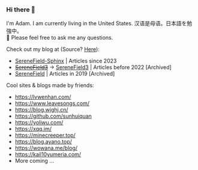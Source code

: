 ### Hi there 👋

I'm Adam. I am currently living in the United States. 汉语是母语。日本語を勉強中。
<br>
💬 Please feel free to ask me any questions.

Check out my blog at (Source? [Here](https://github.com/Serene-Field)):
- [SereneField-Sphinx](https://serene-field.github.io/sphinx-transit/) | Articles since 2023
- [~~SereneField3~~](https://serenefield.com) -> [SereneField3](https://serene-field.github.io/SereneField3/) | Articles before 2022 [Archived]
- [SereneField](https://sadamingh.github.io/main.html) | Articles in 2019 [Archived]

Cool sites & blogs made by friends:
- https://lvwenhan.com/
- https://www.leavesongs.com/
- https://blog.wjghj.cn/
- https://github.com/sunhuiquan
- https://yoliwu.com/
- https://xqq.im/
- https://minecreeper.top/
- https://blog.ayano.top/
- https://wowana.me/blog/
- https://kail10yumeria.com/
- More coming ...
<div align="center">
<!-- <h2>Stats</h2>
You are the <br><br>
  
![Views](https://moe-counter.glitch.me/get/@sadamingh?theme=rule34)  -->
  
<!-- https://ipacel.cc/+/MoeCounter2/?name=Sadamingh -->

<!-- visitor, thank you! -->
</div>

<!-- I am **[Yufeng Xing](https://www.linkedin.com/in/yufengxing/)** (pen name: Adam Edelweiss) 👋 I am currently a data science student at University of San Francisco. At the same time, I am also taking the OMSCS at Gatech as a supplement. I studyed Business in China at Sun Yat-sen University so I also have some business-side knowledge. I am currently a data engineer/scientist intern at Blueboard. As a data engineer there, I use Apache Airflow for ETL and monitoring data integrity. As a data scientist there, I developed NLP models based on BERT, LDA, CTM and other models.

<!-- Here's a list of my tech stack:
<br />
![Python](https://badges.aleen42.com/src/python.svg)
![Java](https://github.com/aleen42/badges/raw/master/src/java.svg)
![JS](https://badges.aleen42.com/src/javascript.svg) 
![Node](https://badges.aleen42.com/src/node.svg)
![React](https://github.com/aleen42/badges/raw/master/src/react.svg)
![npm](https://github.com/aleen42/badges/raw/master/src/npm.svg)
![Docker](https://github.com/aleen42/badges/raw/master/src/docker.svg)
![GH](https://github.com/aleen42/badges/raw/master/src/github.svg)
![Atom](https://github.com/aleen42/badges/raw/master/src/atom.svg)
![VSCode](https://github.com/aleen42/badges/raw/master/src/visual_studio_code.svg) -->



<!-- I work with data and softwares, but I enjoy designing as well. You can find my works here.

[![badge](https://img.shields.io/badge/SereneField%201-View-lightgrey)](https://sadamingh.github.io/) 
[![badge](https://img.shields.io/badge/SereneField%203-View-lightgrey)](https://serenefield.com/)
[![badge](https://img.shields.io/badge/Openpayment%20Data%20Visualization-View-lightgrey)](https://openpayment-usf.github.io/694GroupProject/) -->

<!-- - I am currently working with **MagiKard** in my spare time

[![badge](https://img.shields.io/badge/MagiKard%20(WIP)%20-View-yellow)](http://magicard-env.eba-b2j2x3bs.us-west-2.elasticbeanstalk.com/)

- **Find more** of my works in my [BLOG](https://serenefield.com/About/)

I also have some open-source resouces to help you practice, -->
<!-- 
[![DS Interviews](https://img.shields.io/badge/DS%20Interviews%20(WIP)-View-green)](https://github.com/Sadamingh/Data-Science-Interviews) 
[![Machine Learning](https://img.shields.io/badge/Machine%20Learning-View-green)](https://github.com/Sadamingh/msds630) 
[![Apache Spark](https://img.shields.io/badge/Spark%20Practice-View-green)](https://github.com/Sadamingh/Apache-Spark-Practice) 
[![MongoDB](https://img.shields.io/badge/MongoDB%20Practice-View-green)](https://github.com/Sadamingh/MongoDB-Practice) 
[![Multi-Threading](https://img.shields.io/badge/Pthread%20Practice-View-green)](https://github.com/Sadamingh/PThreads-Practice) 
[![Linear Models](https://img.shields.io/badge/Linear%20Models-View-green)](https://github.com/Sadamingh/Linearmodel) 

You can also view my undergraduate works from the following links,

[![Vodafone](https://img.shields.io/badge/Vodafone%20Analytics-View-red)](https://sadamingh.github.io/pdf/vodafone.pdf) 
[![Siemens](https://img.shields.io/badge/Siemens%20Analytics-View-red)](https://sadamingh.github.io/pdf/Smarterial.pdf) 
[![WCS](https://img.shields.io/badge/WCS%20Analytics-View-red)](https://sadamingh.github.io/pdf/malasiarisk.pdf) 
[![NewAuto](https://img.shields.io/badge/New%20Energy%20Vehicles%20Analytics-View-red)](https://sadamingh.github.io/pdf/neauto.pdf) 
[![Yantang](https://img.shields.io/badge/Milk%20Industry%20Analytics-View-red)](https://sadamingh.github.io/pdf/YanytangMarketResearch.pdf) -->

<!-- Aside of being a data science and computer science student, I am a, -->

<!-- - 📝 **Blogger**: I wrote articles about computer science and data science. Mainly sharing what I've learned at school. You can find them [here](https://serenefield.com/Blog/).
- ⛰ **Hiker**: I have travelled around Europe and China, but since I am still learning how to 🚗, I haven't got any chances to explore the national parks around US (0/63). 
- 🏊‍♂️ **Swimmer**: I was a swimming athlete but now I am gaining weights 🥳.
- 🎻 **Violinist**: I am thinking about composing some day. Maybe one day I can upload some of my music pieces that are still working in progress.
- 🎮 **Gamer**: I have something in my mind now and I am thinking about making a game in the future. I am a huge fan of Undertale ❤️, Arknights ♖, Sekiro 🗡, Horizon Zero Dawn 🤖, Splatoon 🦑, and DST 🍳.
- 📸 **Photographer**: See some of them [here](https://sadamingh.github.io/gallery.html), althougth I am kind of lazy to update.
- 🛠 **Hardware Enthusiast**: I am a fan of robots and electronic hardwares, but I have no backgrounds. -->

<!-- 💬 Send me an [📨](mailto:yxing11@dons.usfca.edu?subject=%5BMessage%20from%20GitHub%5D) if you have **anything** to ask! -->
